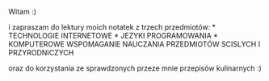Witam :)
<p>i zapraszam do lektury moich notatek z trzech przedmiotów:
* TECHNOLOGIE INTERNETOWE
* JEZYKI PROGRAMOWANIA
* KOMPUTEROWE WSPOMAGANIE NAUCZANIA PRZEDMIOTÓW SCISLYCH I PRZYRODNICZYCH
<p>oraz do korzystania ze sprawdzonych przeze mnie przepisów kulinarnych :)
